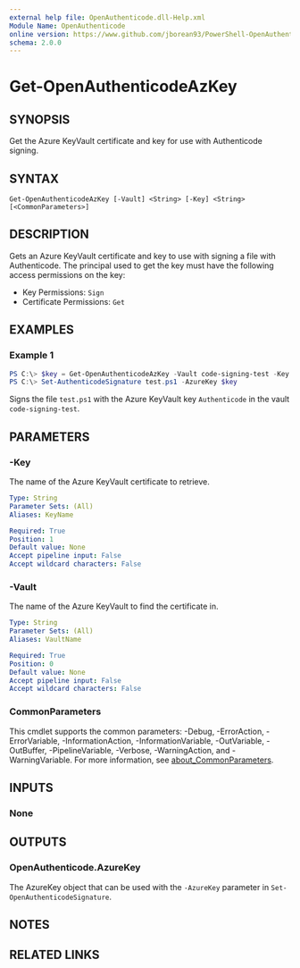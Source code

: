 ```yaml
---
external help file: OpenAuthenticode.dll-Help.xml
Module Name: OpenAuthenticode
online version: https://www.github.com/jborean93/PowerShell-OpenAuthenticode/blob/main/docs/en-US/Get-OpenAuthenticodeAzKey.md
schema: 2.0.0
---
```


# Get-OpenAuthenticodeAzKey

## SYNOPSIS
Get the Azure KeyVault certificate and key for use with Authenticode signing.

## SYNTAX

```
Get-OpenAuthenticodeAzKey [-Vault] <String> [-Key] <String> [<CommonParameters>]
```

## DESCRIPTION
Gets an Azure KeyVault certificate and key to use with signing a file with Authenticode.
The principal used to get the key must have the following access permissions on the key:

* Key Permissions: `Sign`
* Certificate Permissions: `Get`

## EXAMPLES

### Example 1
```powershell
PS C:\> $key = Get-OpenAuthenticodeAzKey -Vault code-signing-test -Key Authenticode
PS C:\> Set-AuthenticodeSignature test.ps1 -AzureKey $key
```

Signs the file `test.ps1` with the Azure KeyVault key `Authenticode` in the vault `code-signing-test`.

## PARAMETERS

### -Key
The name of the Azure KeyVault certificate to retrieve.

```yaml
Type: String
Parameter Sets: (All)
Aliases: KeyName

Required: True
Position: 1
Default value: None
Accept pipeline input: False
Accept wildcard characters: False
```

### -Vault
The name of the Azure KeyVault to find the certificate in.

```yaml
Type: String
Parameter Sets: (All)
Aliases: VaultName

Required: True
Position: 0
Default value: None
Accept pipeline input: False
Accept wildcard characters: False
```

### CommonParameters
This cmdlet supports the common parameters: -Debug, -ErrorAction, -ErrorVariable, -InformationAction, -InformationVariable, -OutVariable, -OutBuffer, -PipelineVariable, -Verbose, -WarningAction, and -WarningVariable. For more information, see [about_CommonParameters](http://go.microsoft.com/fwlink/?LinkID=113216).

## INPUTS

### None
## OUTPUTS

### OpenAuthenticode.AzureKey
The AzureKey object that can be used with the `-AzureKey` parameter in `Set-OpenAuthenticodeSignature`.

## NOTES

## RELATED LINKS
